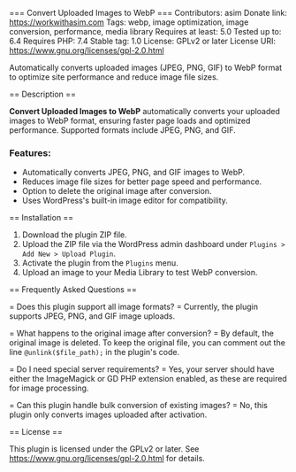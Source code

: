 === Convert Uploaded Images to WebP ===
Contributors: asim
Donate link: https://workwithasim.com
Tags: webp, image optimization, image conversion, performance, media library
Requires at least: 5.0
Tested up to: 6.4
Requires PHP: 7.4
Stable tag: 1.0
License: GPLv2 or later
License URI: https://www.gnu.org/licenses/gpl-2.0.html

Automatically converts uploaded images (JPEG, PNG, GIF) to WebP format to optimize site performance and reduce image file sizes.

== Description ==

**Convert Uploaded Images to WebP** automatically converts your uploaded images to WebP format, ensuring faster page loads and optimized performance. Supported formats include JPEG, PNG, and GIF.

### Features:
- Automatically converts JPEG, PNG, and GIF images to WebP.
- Reduces image file sizes for better page speed and performance.
- Option to delete the original image after conversion.
- Uses WordPress's built-in image editor for compatibility.

== Installation ==

1. Download the plugin ZIP file.
2. Upload the ZIP file via the WordPress admin dashboard under `Plugins > Add New > Upload Plugin`.
3. Activate the plugin from the `Plugins` menu.
4. Upload an image to your Media Library to test WebP conversion.

== Frequently Asked Questions ==

= Does this plugin support all image formats? =
Currently, the plugin supports JPEG, PNG, and GIF image uploads.

= What happens to the original image after conversion? =
By default, the original image is deleted. To keep the original file, you can comment out the line `@unlink($file_path);` in the plugin's code.

= Do I need special server requirements? =
Yes, your server should have either the ImageMagick or GD PHP extension enabled, as these are required for image processing.

= Can this plugin handle bulk conversion of existing images? =
No, this plugin only converts images uploaded after activation. 


== License ==

This plugin is licensed under the GPLv2 or later. See https://www.gnu.org/licenses/gpl-2.0.html for details.
